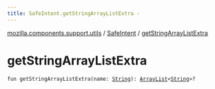 ```yaml
---
title: SafeIntent.getStringArrayListExtra - 
---
```


[mozilla.components.support.utils](../index.html) / [SafeIntent](index.html) / [getStringArrayListExtra](./get-string-array-list-extra.html)

# getStringArrayListExtra

`fun getStringArrayListExtra(name: `[`String`](https://kotlinlang.org/api/latest/jvm/stdlib/kotlin/-string/index.html)`): `[`ArrayList`](http://docs.oracle.com/javase/6/docs/api/java/util/ArrayList.html)`<`[`String`](https://kotlinlang.org/api/latest/jvm/stdlib/kotlin/-string/index.html)`>?`